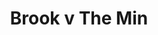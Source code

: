 ---
year: "1990"									
game: "Brook"									
title: "Brook v The Min"									
gameLocation: "The Pirrie Hall Recreation Ground"									
gameDate: "/1990"									
result: ""									
resultType: ""									
type: "game"									
---